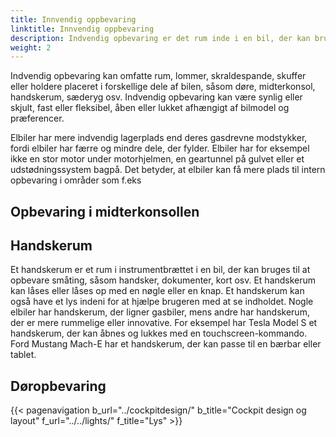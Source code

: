 ```yaml
---
title: Innvendig oppbevaring
linktitle: Innvendig oppbevaring
description: Indvendig opbevaring er det rum inde i en bil, der kan bruges til at opbevare personlige ejendele, såsom telefoner, punge, nøgler, drikkevarer osv.
weight: 2
---
```

<!-- markdownlint-disable MD033 -->

Indvendig opbevaring kan omfatte rum, lommer, skraldespande, skuffer eller holdere placeret i forskellige dele af bilen, såsom døre, midterkonsol, handskerum, sæderyg osv. Indvendig opbevaring kan være synlig eller skjult, fast eller fleksibel, åben eller lukket afhængigt af bilmodel og præferencer.

Elbiler har mere indvendig lagerplads end deres gasdrevne modstykker, fordi elbiler har færre og mindre dele, der fylder. Elbiler har for eksempel ikke en stor motor under motorhjelmen, en geartunnel på gulvet eller et udstødningssystem bagpå. Det betyder, at elbiler kan få mere plads til intern opbevaring i områder som f.eks


## Opbevaring i midterkonsollen

## Handskerum

Et handskerum er et rum i instrumentbrættet i en bil, der kan bruges til at opbevare småting, såsom handsker, dokumenter, kort osv. Et handskerum kan låses eller låses op med en nøgle eller en knap. Et handskerum kan også have et lys indeni for at hjælpe brugeren med at se indholdet. Nogle elbiler har handskerum, der ligner gasbiler, mens andre har handskerum, der er mere rummelige eller innovative. For eksempel har Tesla Model S et handskerum, der kan åbnes og lukkes med en touchscreen-kommando. Ford Mustang Mach-E har et handskerum, der kan passe til en bærbar eller tablet.

## Døropbevaring


{{< pagenavigation b_url="../cockpitdesign/" b_title="Cockpit design og layout" f_url="../../lights/" f_title="Lys" >}}
